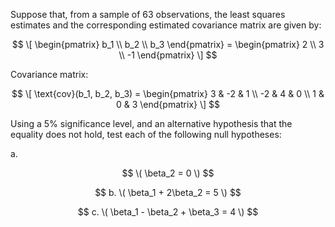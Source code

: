 Suppose that, from a sample of 63 observations, the least squares estimates and the corresponding estimated covariance matrix are given by:

$$
\[
\begin{pmatrix} b_1 \\ b_2 \\ b_3 \end{pmatrix} = \begin{pmatrix} 2 \\ 3 \\ -1 \end{pmatrix}
\]
$$

Covariance matrix:

$$
\[
\text{cov}(b_1, b_2, b_3) =
\begin{pmatrix}
3 & -2 & 1 \\
-2 & 4 & 0 \\
1 & 0 & 3
\end{pmatrix}
\]
$$



Using a 5% significance level, and an alternative hypothesis that the equality does not hold, test each of the following null hypotheses:


a. 

$$
\( \beta_2 = 0 \)
$$

$$
b. \( \beta_1 + 2\beta_2 = 5 \)
$$

$$
c. \( \beta_1 - \beta_2 + \beta_3 = 4 \)
$$
